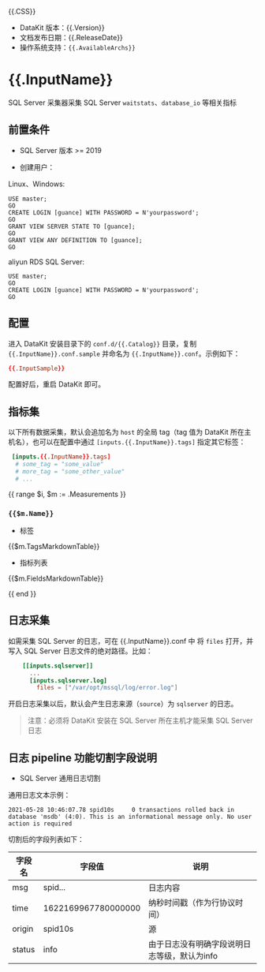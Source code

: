 {{.CSS}}

- DataKit 版本：{{.Version}}
- 文档发布日期：{{.ReleaseDate}}
- 操作系统支持：`{{.AvailableArchs}}`


# {{.InputName}}

SQL Server 采集器采集 SQL Server `waitstats`、`database_io` 等相关指标

## 前置条件

- SQL Server 版本 >= 2019

- 创建用户：

Linux、Windows:

```
USE master;
GO
CREATE LOGIN [guance] WITH PASSWORD = N'yourpassword';
GO
GRANT VIEW SERVER STATE TO [guance];
GO
GRANT VIEW ANY DEFINITION TO [guance];
GO
```

aliyun RDS SQL Server:

```
USE master;
GO
CREATE LOGIN [guance] WITH PASSWORD = N'yourpassword';
GO

```

## 配置

进入 DataKit 安装目录下的 `conf.d/{{.Catalog}}` 目录，复制 `{{.InputName}}.conf.sample` 并命名为 `{{.InputName}}.conf`。示例如下：

```toml
{{.InputSample}}
```

配置好后，重启 DataKit 即可。

## 指标集

以下所有数据采集，默认会追加名为 `host` 的全局 tag（tag 值为 DataKit 所在主机名），也可以在配置中通过 `[inputs.{{.InputName}}.tags]` 指定其它标签：

``` toml
 [inputs.{{.InputName}}.tags]
  # some_tag = "some_value"
  # more_tag = "some_other_value"
  # ...
```

{{ range $i, $m := .Measurements }}

### `{{$m.Name}}`

-  标签

{{$m.TagsMarkdownTable}}

- 指标列表

{{$m.FieldsMarkdownTable}}

{{ end }}


## 日志采集

如需采集 SQL Server 的日志，可在 {{.InputName}}.conf 中 将 `files` 打开，并写入 SQL Server 日志文件的绝对路径。比如：

```toml
    [[inputs.sqlserver]]
      ...
      [inputs.sqlserver.log]
        files = ["/var/opt/mssql/log/error.log"]
```

  
开启日志采集以后，默认会产生日志来源（`source`）为 `sqlserver` 的日志。

>注意：必须将 DataKit 安装在 SQL Server 所在主机才能采集 SQL Server 日志

## 日志 pipeline 功能切割字段说明

- SQL Server 通用日志切割 

通用日志文本示例：
```
2021-05-28 10:46:07.78 spid10s     0 transactions rolled back in database 'msdb' (4:0). This is an informational message only. No user action is required
```

切割后的字段列表如下：

| 字段名  |  字段值  | 说明 |
| ---    | ---     | --- |
|  msg   | spid...   | 日志内容 |
|  time   | 1622169967780000000     | 纳秒时间戳（作为行协议时间）|
|  origin   | spid10s     | 源 |
|  status   | info     | 由于日志没有明确字段说明日志等级，默认为info |

